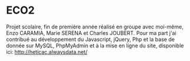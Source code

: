 # ECO2
Projet scolaire, fin de première année réalisé en groupe avec moi-même, Enzo CARAMIA, Marie SERENA et Charles JOUBERT.
Pour ma part j'ai contribué au développement du Javascript, jQuery, Php et la base de donnée sur MySQL, PhpMyAdmin et à la mise en ligne du site,
disponible ici: http://heticac.alwaysdata.net/ 
